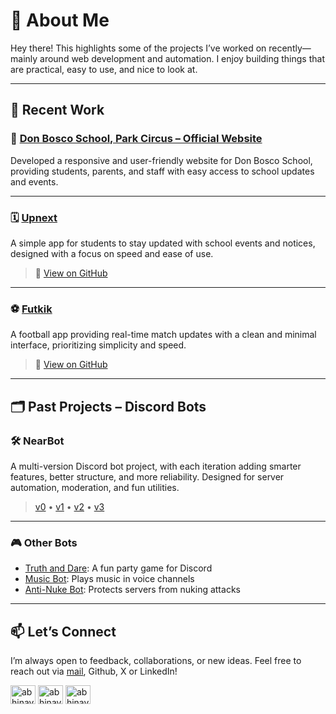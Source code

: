 # 🧩 About Me

Hey there! This highlights some of the projects I’ve worked on recently—mainly around web development and automation. I enjoy building things that are practical, easy to use, and nice to look at.

---

## 🔧 Recent Work

### 📘 [Don Bosco School, Park Circus – Official Website](https://www.donboscoparkcircus.org)  
Developed a responsive and user-friendly website for Don Bosco School, providing students, parents, and staff with easy access to school updates and events.

---

### 🗓️ [Upnext](https://upnext0.vercel.app)  
A simple app for students to stay updated with school events and notices, designed with a focus on speed and ease of use.
> 🔗 [View on GitHub](https://github.com/abhinavxk0/upnext)

---

### ⚽ [Futkik](https://futkik.vercel.app)  
A football app providing real-time match updates with a clean and minimal interface, prioritizing simplicity and speed.
> 🔗 [View on GitHub](https://github.com/abhinavxk0/twelfthman)

---

## 🗂️ Past Projects – Discord Bots

### 🛠️ NearBot 
A multi-version Discord bot project, with each iteration adding smarter features, better structure, and more reliability. Designed for server automation, moderation, and fun utilities.
> [v0](https://github.com/abhinavxk0/nearbeta0) • [v1](https://github.com/abhinavxk0/nearbeta1) • [v2](https://github.com/abhinavxk0/nearbot2) • [v3](https://github.com/abhinavxk0/nearbot)

---

### 🎮 Other Bots  
- [Truth and Dare](https://github.com/abhinavxk0/truth-and-dare): A fun party game for Discord 
- [Music Bot](https://github.com/abhinavxk0/musicbot): Plays music in voice channels
- [Anti-Nuke Bot](https://github.com/abhinavxk0/antinuke): Protects servers from nuking attacks

---

## 📫 Let’s Connect  
I’m always open to feedback, collaborations, or new ideas. Feel free to reach out via <a href="mailto:4bhinavxavierkujur@gmail.com">mail</a>, Github, X or LinkedIn!
<p align="left">
<a href="https://github.com/abhinavxk0"><img align="center" src="https://raw.githubusercontent.com/rahuldkjain/github-profile-readme-generator/master/src/images/icons/Social/github.svg" alt="abhinavxk0" height="30" width="40" /></a>
<a href="https://twitter.com/abhinavkujurx" target="blank"><img align="center" src="https://raw.githubusercontent.com/rahuldkjain/github-profile-readme-generator/master/src/images/icons/Social/twitter.svg" alt="abhinavkujurx" height="30" width="40" /></a>
<a href="https://linkedin.com/in/abhinav-xavier-kujur-371569335" target="blank"><img align="center" src="https://raw.githubusercontent.com/rahuldkjain/github-profile-readme-generator/master/src/images/icons/Social/linked-in-alt.svg" alt="abhinav-xavier-kujur-371569335" height="30" width="40" /></a>
</p>
